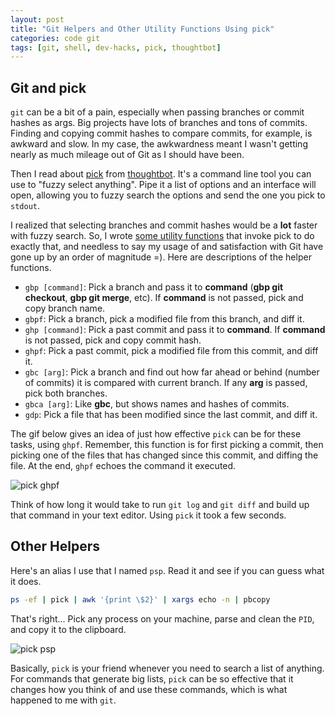 ```yaml
---
layout: post
title: "Git Helpers and Other Utility Functions Using pick"
categories: code git
tags: [git, shell, dev-hacks, pick, thoughtbot]
---
```


## Git and pick

`git` can be a bit of a pain, especially when passing branches or commit hashes as args. Big projects have lots of branches and tons of commits. Finding and copying commit hashes to compare commits, for example, is awkward and slow. In my case, the awkwardness meant I wasn't getting nearly as much mileage out of Git as I should have been.

Then I read about [pick](https://github.com/thoughtbot/pick) from [thoughtbot](https://thoughtbot.com/). It's a command line tool you can use to "fuzzy select anything". Pipe it a list of options and an interface will open, allowing you to fuzzy search the options and send the one you pick to `stdout`.

I realized that selecting branches and commit hashes would be a __lot__ faster with fuzzy search. So, I wrote [some utility functions](https://github.com/kylebebak/dotfiles/blob/master/dotfiles/.helpers/pick.sh) that invoke pick to do exactly that, and needless to say my usage of and satisfaction with Git have gone up by an order of magnitude =). Here are descriptions of the helper functions.

- `gbp [command]`: Pick a branch and pass it to __command__ (__gbp git checkout__, __gbp git merge__, etc). If __command__ is not passed, pick and copy branch name.
- `gbpf`: Pick a branch, pick a modified file from this branch, and diff it.
- `ghp [command]`: Pick a past commit and pass it to __command__. If __command__ is not passed, pick and copy commit hash.
- `ghpf`: Pick a past commit, pick a modified file from this commit, and diff it.
- `gbc [arg]`: Pick a branch and find out how far ahead or behind (number of commits) it is compared with current branch. If any __arg__ is passed, pick both branches.
- `gbca [arg]`: Like __gbc__, but shows names and hashes of commits.
- `gdp`: Pick a file that has been modified since the last commit, and diff it.

The gif below gives an idea of just how effective `pick` can be for these tasks, using `ghpf`. Remember, this function is for first picking a commit, then picking one of the files that has changed since this commit, and diffing the file. At the end, `ghpf` echoes the command it executed.

![pick ghpf](https://raw.githubusercontent.com/kylebebak/kylebebak.github.io/master/_assets/img/pick_ghpf.gif)

Think of how long it would take to run `git log` and `git diff` and build up that command in your text editor. Using `pick` it took a few seconds.


## Other Helpers

Here's an alias I use that I named `psp`. Read it and see if you can guess what it does.

~~~sh
ps -ef | pick | awk '{print \$2}' | xargs echo -n | pbcopy
~~~

That's right... Pick any process on your machine, parse and clean the `PID`, and copy it to the clipboard.

![pick psp](https://raw.githubusercontent.com/kylebebak/kylebebak.github.io/master/_assets/img/pick_psp.gif)

Basically, `pick` is your friend whenever you need to search a list of anything. For commands that generate big lists, `pick` can be so effective that it changes how you think of and use these commands, which is what happened to me with `git`.
